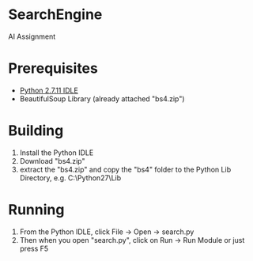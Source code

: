 # SearchEngine
AI Assignment


# Prerequisites #
* [Python 2.7.11 IDLE](https://www.python.org/downloads/)
* BeautifulSoup Library (already attached "bs4.zip")

# Building #
1. Install the Python IDLE
2. Download "bs4.zip"
3. extract the "bs4.zip" and copy the "bs4" folder to the Python Lib Directory, e.g. C:\Python27\Lib

# Running #
1. From the Python IDLE, click File -> Open -> search.py
2. Then when you open "search.py", click on Run -> Run Module or just press F5
